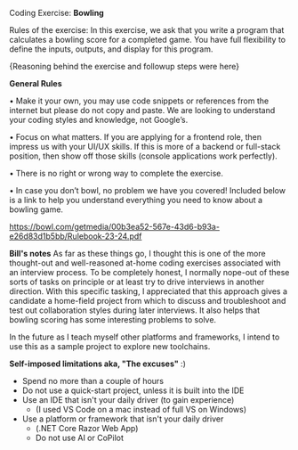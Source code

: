 
Coding Exercise: **Bowling**

Rules of the exercise:
In this exercise, we ask that you write a program that calculates a bowling score for a completed game. You have full flexibility to define the inputs, outputs, and display for this program.

{Reasoning behind the exercise and followup steps were here}

**General Rules**

• Make it your own, you may use code snippets or references from the internet but please do not copy and paste. We are looking to understand your coding styles and knowledge, not Google’s.

• Focus on what matters. If you are applying for a frontend role, then impress us with your UI/UX skills. If this is more of a backend or full-stack position, then show off those skills (console applications work perfectly).

• There is no right or wrong way to complete the exercise.

• In case you don’t bowl, no problem we have you covered! Included below is a link to help you understand everything you need to know about a bowling game.

https://bowl.com/getmedia/00b3ea52-567e-43d6-b93a-e26d83d1b5bb/Rulebook-23-24.pdf

**Bill's notes** 
As far as these things go, I thought this is one of the more thought-out and well-reasoned at-home coding exercises associated with an interview process.  To be completely honest, I normally nope-out of these sorts of tasks on principle or at least try to drive interviews in another direction.   With this specific tasking,  I appreciated that this approach gives a candidate a home-field project from which to discuss and troubleshoot and test out collaboration styles during later interviews.   It also helps that bowling scoring has some interesting problems to solve.   

In the future as I teach myself other platforms and frameworks, I intend to use this as a sample project to explore new toolchains.  

**Self-imposed limitations aka, "The excuses"** :)

 - Spend no more than a couple of hours 
 - Do not use a quick-start project, unless it is built into the IDE 
 - Use an IDE that isn't your daily driver (to gain experience)
      - (I used VS Code on a mac instead of full VS on Windows) 
- Use a platform or framework that isn't your daily driver 
    - (.NET Core Razor Web App)  
    - Do not use AI or CoPilot
